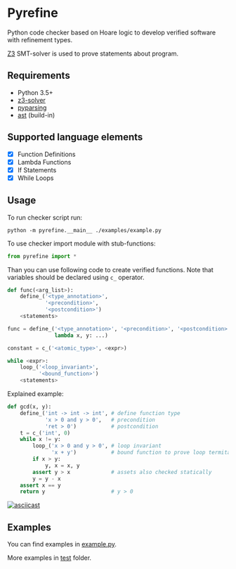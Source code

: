 # Pyrefine

Python code checker based on Hoare logic to develop verified software with refinement types.

[Z3](https://github.com/Z3Prover/z3) SMT-solver is used to prove statements about program.

## Requirements

* Python 3.5+
* [z3-solver](https://github.com/Z3Prover/z3)
* [pyparsing](http://pyparsing.wikispaces.com/)
* [ast](https://docs.python.org/3/library/ast.html) (build-in)

## Supported language elements

- [x] Function Definitions
- [x] Lambda Functions
- [x] If Statements
- [x] While Loops

## Usage
 To run checker script run:

`python -m pyrefine.__main__ ./examples/example.py`


To use checker import module with stub-functions:
```python
from pyrefine import *
```

Than you can use following code to create verified functions.
Note that variables should be declared using `c_` operator. 


```python
def func(<arg_list>):
    define_('<type_annotation>', 
            '<precondition>', 
            '<postcondition>')
    <statements>

func = define_('<type_annotation>', '<precondition>', '<postcondition>', 
               lambda x, y: ...)

constant = c_('<atomic_type>', <expr>)

while <expr>:
    loop_('<loop_invariant>', 
          '<bound_function>')
    <statements>
```

Explained example:

```python
def gcd(x, y):
    define_('int -> int -> int', # define function type
            'x > 0 and y > 0',   # precondition
            'ret > 0')           # postcondition
    t = c_('int', 0)
    while x != y:
        loop_('x > 0 and y > 0', # loop invariant
              'x + y')           # bound function to prove loop termitation
        if x > y:
            y, x = x, y
        assert y > x             # assets also checked statically
        y = y - x
    assert x == y          
    return y                     # y > 0
```

[![asciicast](https://asciinema.org/a/Nsw6AC4yzJvfaKONrwQB8lb9R.png)](https://asciinema.org/a/Nsw6AC4yzJvfaKONrwQB8lb9R)

## Examples

You can find examples in [example.py](examples/example.py).

More examples in [test](test) folder.


